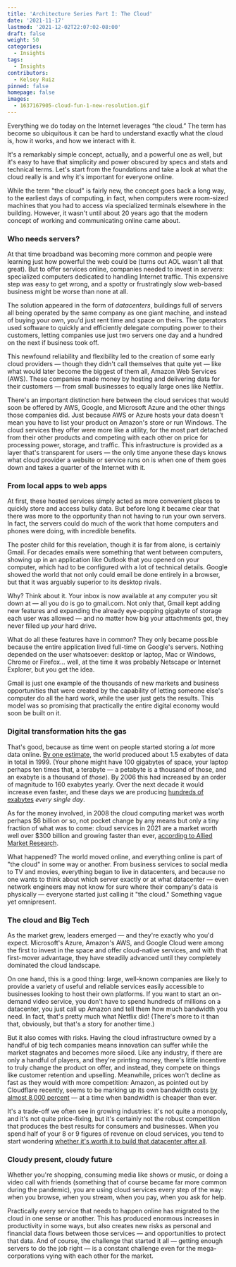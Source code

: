 ```yaml
---
title: 'Architecture Series Part I: The Cloud'
date: '2021-11-17'
lastmod: '2021-12-02T22:07:02-08:00'
draft: false
weight: 50
categories:
  - Insights
tags:
  - Insights
contributors:
  - Kelsey Ruiz
pinned: false
homepage: false
images:
  - 1637167905-cloud-fun-1-new-resolution.gif
---
```

Everything we do today on the Internet leverages “the cloud.” The term has become so ubiquitous it can be hard to understand exactly what the cloud is, how it works, and how we interact with it.

It's a remarkably simple concept, actually, and a powerful one as well, but it's easy to have that simplicity and power obscured by specs and stats and technical terms. Let's start from the foundations and take a look at what the cloud really is and why it's important for everyone online.

While the term "the cloud" is fairly new, the concept goes back a long way, to the earliest days of computing, in fact, when computers were room-sized machines that you had to access via specialized terminals elsewhere in the building. However, it wasn't until about 20 years ago that the modern concept of working and communicating online came about.

### Who needs servers?

At that time broadband was becoming more common and people were learning just how powerful the web could be (turns out AOL wasn't all that great). But to offer services online, companies needed to invest in _servers_: specialized computers dedicated to handling Internet traffic. This expensive step was easy to get wrong, and a spotty or frustratingly slow web-based business might be worse than none at all.

The solution appeared in the form of _datacenters_, buildings full of servers all being operated by the same company as one giant machine, and instead of buying your own, you'd just rent time and space on theirs. The operators used software to quickly and efficiently delegate computing power to their customers, letting companies use just two servers one day and a hundred on the next if business took off.

This newfound reliability and flexibility led to the creation of some early cloud providers — though they didn't call themselves that quite yet — like what would later become the biggest of them all, Amazon Web Services (AWS). These companies made money by hosting and delivering data for their customers — from small businesses to equally large ones like Netflix.

There's an important distinction here between the cloud services that would soon be offered by AWS, Google, and Microsoft Azure and the other things those companies did. Just because AWS or Azure hosts your data doesn't mean you have to list your product on Amazon's store or run Windows. The cloud services they offer were more like a utility, for the most part detached from their other products and competing with each other on price for processing power, storage, and traffic. This infrastructure is provided as a layer that's transparent for users — the only time anyone these days knows what cloud provider a website or service runs on is when one of them goes down and takes a quarter of the Internet with it.

### From local apps to web apps

At first, these hosted services simply acted as more convenient places to quickly store and access bulky data. But before long it became clear that there was more to the opportunity than not having to run your own servers. In fact, the servers could do much of the work that home computers and phones were doing, with incredible benefits.

The poster child for this revelation, though it is far from alone, is certainly Gmail. For decades emails were something that went between computers, showing up in an application like Outlook that you opened on your computer, which had to be configured with a lot of technical details. Google showed the world that not only could email be done entirely in a browser, but that it was arguably superior to its desktop rivals.

Why? Think about it. Your inbox is now available at any computer you sit down at — all you do is go to gmail.com. Not only that, Gmail kept adding new features and expanding the already eye-popping gigabyte of storage each user was allowed — and no matter how big your attachments got, they never filled up _your_ hard drive.

What do all these features have in common? They only became possible because the entire application lived full-time on Google's servers. Nothing depended on the user whatsoever: desktop or laptop, Mac or Windows, Chrome or Firefox... well, at the time it was probably Netscape or Internet Explorer, but you get the idea.

Gmail is just one example of the thousands of new markets and business opportunities that were created by the capability of letting someone else's computer do all the hard work, while the user just gets the results. This model was so promising that practically the entire digital economy would soon be built on it.

### Digital transformation hits the gas

That's good, because as time went on people started storing a _lot_ more data online. [By one estimate](https://www.forbes.com/sites/gilpress/2013/05/09/a-very-short-history-of-big-data/), the world produced about 1.5 exabytes of data in total in 1999. (Your phone might have 100 gigabytes of space, your laptop perhaps ten times that, a terabyte — a petabyte is a thousand of those, and an exabyte is a thousand of _those_). By 2006 this had increased by an order of magnitude to 160 exabytes yearly. Over the next decade it would increase even faster, and these days we are producing [hundreds of exabytes](https://blog.iotechnologies.com/data-utilization-research/) _every single day_.

As for the money involved, in 2008 the cloud computing market was worth perhaps $6 billion or so, not pocket change by any means but only a tiny fraction of what was to come: cloud services in 2021 are a market worth well over $300 billion and growing faster than ever, [according to Allied Market Research](https://www.alliedmarketresearch.com/cloud-services-market).

What happened? The world moved online, and everything online is part of "the cloud" in some way or another. From business services to social media to TV and movies, everything began to live in datacenters, and because no one wants to think about which server exactly or at what datacenter — even network engineers may not know for sure where their company's data is physically — everyone started just calling it "the cloud." Something vague yet omnipresent.

### The cloud and Big Tech 

As the market grew, leaders emerged — and they're exactly who you'd expect. Microsoft's Azure, Amazon's AWS, and Google Cloud were among the first to invest in the space and offer cloud-native services, and with that first-mover advantage, they have steadily advanced until they completely dominated the cloud landscape.

On one hand, this is a good thing: large, well-known companies are likely to provide a variety of useful and reliable services easily accessible to businesses looking to host their own platforms. If you want to start an on-demand video service, you don't have to spend hundreds of millions on a datacenter, you just call up Amazon and tell them how much bandwidth you need. In fact, that's pretty much what Netflix did! (There's more to it than that, obviously, but that's a story for another time.)

But it also comes with risks. Having the cloud infrastructure owned by a handful of big tech companies means innovation can suffer while the market stagnates and becomes more siloed. Like any industry, if there are only a handful of players, and they're printing money, there's little incentive to truly change the product on offer, and instead, they compete on things like customer retention and upselling. Meanwhile, prices won't decline as fast as they would with more competition: Amazon, as pointed out by Cloudflare recently, seems to be marking up its own bandwidth costs [by almost 8,000 percent](https://blog.cloudflare.com/aws-egregious-egress/) — at a time when bandwidth is cheaper than ever.

It's a trade-off we often see in growing industries: it's not quite a monopoly, and it's not quite price-fixing, but it's certainly not the robust competition that produces the best results for consumers and businesses. When you spend half of your 8 or 9 figures of revenue on cloud services, you tend to start wondering [whether it's worth it to build that datacenter after all](https://a16z.com/2021/05/27/cost-of-cloud-paradox-market-cap-cloud-lifecycle-scale-growth-repatriation-optimization/).

### Cloudy present, cloudy future

Whether you're shopping, consuming media like shows or music, or doing a video call with friends (something that of course became far more common during the pandemic), you are using cloud services every step of the way: when you browse, when you stream, when you pay, when you ask for help.

Practically every service that needs to happen online has migrated to the cloud in one sense or another. This has produced enormous increases in productivity in some ways, but also creates new risks as personal and financial data flows between those services — and opportunities to protect that data. And of course, the challenge that started it all — getting enough servers to do the job right — is a constant challenge even for the mega-corporations vying with each other for the market.
